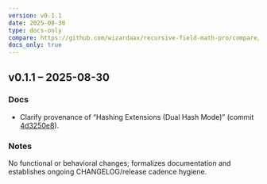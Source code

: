 ```yaml
---
version: v0.1.1
date: 2025-08-30
type: docs-only
compare: https://github.com/wizardaax/recursive-field-math-pro/compare/v0.1.0...v0.1.1
docs_only: true
---
```


## v0.1.1 – 2025-08-30

### Docs
- Clarify provenance of “Hashing Extensions (Dual Hash Mode)” (commit [4d3250e8](https://github.com/wizardaax/recursive-field-math-pro/commit/4d3250e8)).

### Notes
No functional or behavioral changes; formalizes documentation and establishes ongoing CHANGELOG/release cadence hygiene.
